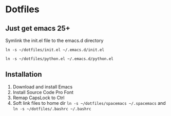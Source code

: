 # Dotfiles

## Just get emacs 25+ ##
Symlink the init.el file to the emacs.d directory

`ln -s ~/dotfiles/init.el ~/.emacs.d/init.el`

`ln -s ~/dotfiles/python.el ~/.emacs.d/python.el`

## Installation ##
1. Download and install Emacs
2. Install Source Code Pro Font
3. Remap CapsLock to Ctrl
4. Soft link files to home dir `ln -s ~/dotfiles/spacemacs ~/.spacemacs` and `ln -s ~/dotfiles/.bashrc ~/.bashrc`
